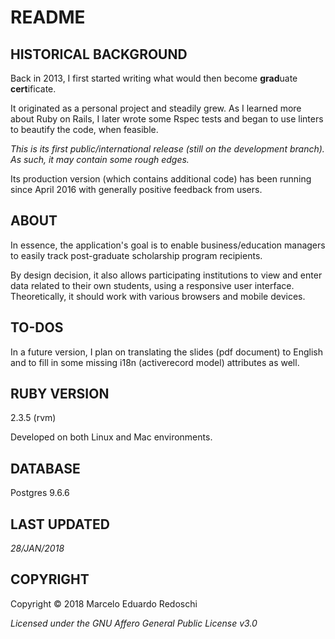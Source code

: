 # README

## HISTORICAL BACKGROUND

Back in 2013, I first started writing what would then become **grad**uate **cert**ificate.

It originated as a personal project and steadily grew.  As I learned more about Ruby on Rails, I later wrote some Rspec tests and began to use linters to beautify the code, when feasible.

*This is its first public/international release (still on the development branch).  As such, it may contain some rough edges.*

Its production version (which contains additional code) has been running since April 2016 with generally positive feedback from users.

## ABOUT

In essence, the application's goal is to enable business/education managers to easily track post-graduate scholarship program recipients.

By design decision, it also allows participating institutions to view and enter data related to their own students, using a responsive user interface.  Theoretically, it should work with various browsers and mobile devices.

## TO-DOS

In a future version, I plan on translating the slides (pdf document) to English and to fill in some missing i18n (activerecord model) attributes as well.

## RUBY VERSION

2.3.5 (rvm)

Developed on both Linux and Mac environments.

## DATABASE

Postgres 9.6.6

## LAST UPDATED
*28/JAN/2018*


## COPYRIGHT

Copyright © 2018 Marcelo Eduardo Redoschi

*Licensed under the GNU Affero General Public License v3.0*

